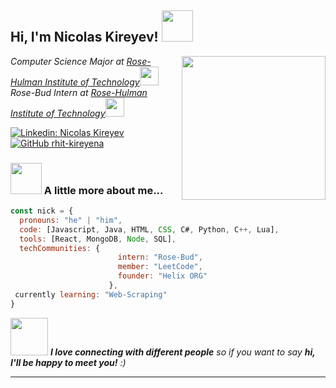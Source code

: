 <h2> Hi, I'm Nicolas Kireyev! <img src="https://media.giphy.com/media/mGcNjsfWAjY5AEZNw6/giphy.gif" width="50"></h2>
<img align='right' src="https://media.giphy.com/media/ieyl9zmCjO4b4t6qoY/giphy.gif" width="230">
<p><em>Computer Science Major at <a href="https://www.rose-hulman.edu">Rose-Hulman Institute of Technology</a><img src="https://media.giphy.com/media/fYSnHlufseco8Fh93Z/giphy.gif" width="30"></br>Rose-Bud Intern at <a href="https://www.rose-hulman.edu">Rose-Hulman Institute of Technology</a><img src="https://media.giphy.com/media/WUlplcMpOCEmTGBtBW/giphy.gif" width="30"> 
</em></p>

[![Linkedin: Nicolas Kireyev](https://img.shields.io/badge/-thaianebraga-blue?style=flat-square&logo=Linkedin&logoColor=white&link=https://www.linkedin.com/in/thaianebraga/)](https://www.linkedin.com/in/nicolas-kireyev/)
[![GitHub rhit-kireyena](https://img.shields.io/github/followers/thaiane?label=follow&style=social)](https://github.com/Thaiane)


### <img src="https://media.giphy.com/media/VgCDAzcKvsR6OM0uWg/giphy.gif" width="50"> A little more about me...  

```javascript
const nick = {
  pronouns: "he" | "him",
  code: [Javascript, Java, HTML, CSS, C#, Python, C++, Lua],
  tools: [React, MongoDB, Node, SQL],
  techCommunities: {
                        intern: "Rose-Bud",
                        member: "LeetCode",
                        founder: "Helix ORG"
                      },
 currently learning: "Web-Scraping"
}
```

<img src="https://media.giphy.com/media/LnQjpWaON8nhr21vNW/giphy.gif" width="60"> <em><b>I love connecting with different people</b> so if you want to say <b>hi, I'll be happy to meet you!</b> :)</em>

---
